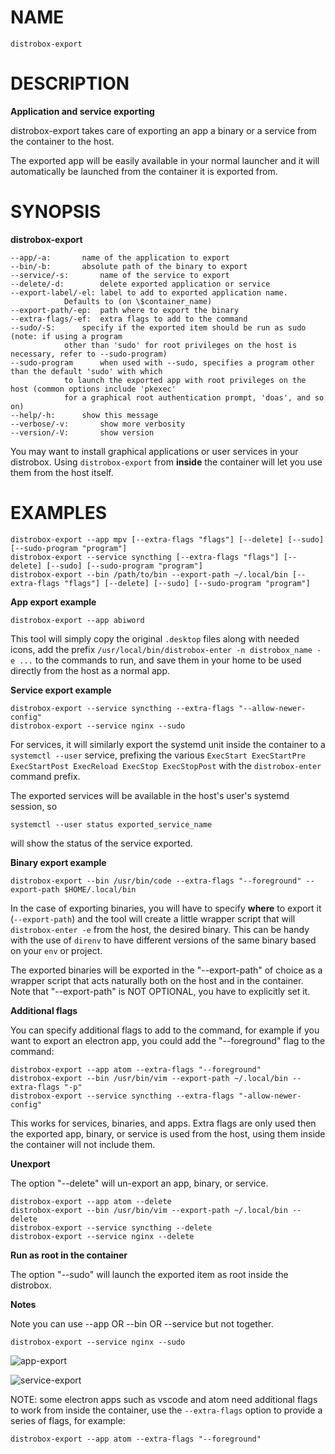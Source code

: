 <!-- markdownlint-disable MD010 MD036 -->

# NAME

	distrobox-export

# DESCRIPTION

**Application and service exporting**

distrobox-export takes care of exporting an app a binary or a service from the container
to the host.

The exported app will be easily available in your normal launcher and it will
automatically be launched from the container it is exported from.

# SYNOPSIS

**distrobox-export**

	--app/-a:		name of the application to export
	--bin/-b:		absolute path of the binary to export
	--service/-s:		name of the service to export
	--delete/-d:		delete exported application or service
	--export-label/-el:	label to add to exported application name.
				Defaults to (on \$container_name)
	--export-path/-ep:	path where to export the binary
	--extra-flags/-ef:	extra flags to add to the command
	--sudo/-S:		specify if the exported item should be run as sudo (note: if using a program
				other than 'sudo' for root privileges on the host is necessary, refer to --sudo-program)
	--sudo-program		when used with --sudo, specifies a program other than the default 'sudo' with which
				to launch the exported app with root privileges on the host (common options include 'pkexec'
				for a graphical root authentication prompt, 'doas', and so on)
	--help/-h:		show this message
	--verbose/-v:		show more verbosity
	--version/-V:		show version

You may want to install graphical applications or user services in your distrobox.
Using `distrobox-export` from **inside** the container will let you use them from the host itself.

# EXAMPLES

	distrobox-export --app mpv [--extra-flags "flags"] [--delete] [--sudo] [--sudo-program "program"]
	distrobox-export --service syncthing [--extra-flags "flags"] [--delete] [--sudo] [--sudo-program "program"]
	distrobox-export --bin /path/to/bin --export-path ~/.local/bin [--extra-flags "flags"] [--delete] [--sudo] [--sudo-program "program"]

**App export example**

	distrobox-export --app abiword

This tool will simply copy the original `.desktop` files along with needed icons,
add the prefix `/usr/local/bin/distrobox-enter -n distrobox_name -e ...` to the commands to run, and
save them in your home to be used directly from the host as a normal app.

**Service export example**

	distrobox-export --service syncthing --extra-flags "--allow-newer-config"
	distrobox-export --service nginx --sudo

For services, it will similarly export the systemd unit inside the container to a
`systemctl --user` service, prefixing the various
`ExecStart ExecStartPre ExecStartPost ExecReload ExecStop ExecStopPost` with the
`distrobox-enter` command prefix.

The exported services will be available in the host's user's systemd session, so

	systemctl --user status exported_service_name

will show the status of the service exported.

**Binary export example**

	distrobox-export --bin /usr/bin/code --extra-flags "--foreground" --export-path $HOME/.local/bin

In the case of exporting binaries, you will have to specify **where** to export it
(`--export-path`) and the tool will create a little wrapper script that will
`distrobox-enter -e` from the host, the desired binary.
This can be handy with the use of `direnv` to have different versions of the same binary based on
your `env` or project.

The exported binaries will be exported in the "--export-path" of choice as a wrapper
script that acts naturally both on the host and in the container.
Note that "--export-path" is NOT OPTIONAL, you have to explicitly set it.

**Additional flags**

You can specify additional flags to add to the command, for example if you want
to export an electron app, you could add the "--foreground" flag to the command:

	distrobox-export --app atom --extra-flags "--foreground"
	distrobox-export --bin /usr/bin/vim --export-path ~/.local/bin --extra-flags "-p"
	distrobox-export --service syncthing --extra-flags "-allow-newer-config"

This works for services, binaries, and apps.
Extra flags are only used then the exported app, binary, or service is used from
the host, using them inside the container will not include them.

**Unexport**

The option "--delete" will un-export an app, binary, or service.

	distrobox-export --app atom --delete
	distrobox-export --bin /usr/bin/vim --export-path ~/.local/bin --delete
	distrobox-export --service syncthing --delete
	distrobox-export --service nginx --delete

**Run as root in the container**

The option "--sudo" will launch the exported item as root inside the distrobox.

**Notes**

Note you can use --app OR --bin OR --service but not together.

	distrobox-export --service nginx --sudo

![app-export](https://user-images.githubusercontent.com/598882/144294795-c7785620-bf68-4d1b-b251-1e1f0a32a08d.png)

![service-export](https://user-images.githubusercontent.com/598882/144294314-29a8921f-4511-453d-bf8e-d0d1e336db91.png)

NOTE: some electron apps such as vscode and atom need additional flags to work from inside the
container, use the `--extra-flags` option to provide a series of flags, for example:

`distrobox-export --app atom --extra-flags "--foreground"`
